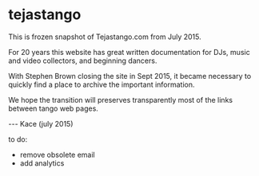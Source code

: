 # tejastango

This is frozen snapshot of Tejastango.com from July 2015.

For 20 years this website has great written documentation for DJs, music and video collectors, and beginning dancers.

With Stephen Brown closing the site in Sept 2015, it became necessary to quickly find a place to archive the important
information.

We hope the transition will preserves transparently most of the links between tango web pages.

--- Kace (july 2015)

to do:
- remove obsolete email
- add analytics


